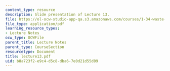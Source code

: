```yaml
---
content_type: resource
description: Slide presentation of Lecture 13.
file: https://ol-ocw-studio-app-qa.s3.amazonaws.com/courses/1-34-waste-containment-and-remediation-technology-spring-2004/b8a723f2e9c4d5c8dba67e0d21d55d09_lecture13.pdf
file_type: application/pdf
learning_resource_types:
- Lecture Notes
ocw_type: OCWFile
parent_title: Lecture Notes
parent_type: CourseSection
resourcetype: Document
title: lecture13.pdf
uid: b8a723f2-e9c4-d5c8-dba6-7e0d21d55d09
---
```

